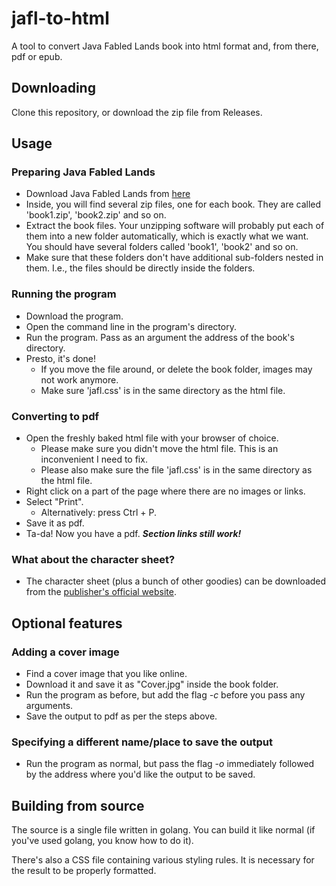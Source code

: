 # jafl-to-html
A tool to convert Java Fabled Lands book into html format and, from there, pdf or epub.

## Downloading
Clone this repository, or download the zip file from Releases.

## Usage
### Preparing Java Fabled Lands
- Download Java Fabled Lands from [here](https://flapp.sourceforge.net/)
- Inside, you will find several zip files, one for each book. They are called 'book1.zip', 'book2.zip' and so on.
- Extract the book files. Your unzipping software will probably put each of them into a new folder automatically, which is exactly what we want. You should have several folders called 'book1', 'book2' and so on.
- Make sure that these folders don't have additional sub-folders nested in them. I.e., the files should be directly inside the folders.
### Running the program
- Download the program.
- Open the command line in the program's directory.
- Run the program. Pass as an argument the address of the book's directory.
- Presto, it's done!
    - If you move the file around, or delete the book folder, images may not work anymore.
    - Make sure 'jafl.css' is in the same directory as the html file.
### Converting to pdf
- Open the freshly baked html file with your browser of choice.
    - Please make sure you didn't move the html file. This is an inconvenient I need to fix.
    - Please also make sure the file 'jafl.css' is in the same directory as the html file.
- Right click on a part of the page where there are no images or links.
- Select "Print".
    - Alternatively: press Ctrl + P.
- Save it as pdf.
- Ta-da! Now you have a pdf. ***Section links still work!***
### What about the character sheet?
- The character sheet (plus a bunch of other goodies) can be downloaded from the [publisher's official website](http://www.sparkfurnace.com/fabled-lands/fl-extras/).

## Optional features
### Adding a cover image
- Find a cover image that you like online.
- Download it and save it as "Cover.jpg" inside the book folder.
- Run the program as before, but add the flag *-c* before you pass any arguments.
- Save the output to pdf as per the steps above.
### Specifying a different name/place to save the output
- Run the program as normal, but pass the flag *-o* immediately followed by the address where you'd like the output to be saved.

## Building from source
The source is a single file written in golang. You can build it like normal (if you've used golang, you know how to do it).

There's also a CSS file containing various styling rules. It is necessary for the result to be properly formatted.
